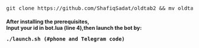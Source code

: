 <pre>
<span>git clone https://github.com/ShafiqSadat/oldtab2 && mv oldtab2 oldtab && cd oldtab && chmod +x launch.sh && chmod +x steady.sh && chmod 777 on.sh && sed -i -e 's/\r$//' on.sh && ./launch.sh install </span>
</pre>
<h4> <strong>After installing  the prerequisites,<br>Input your id in bot.lua (line 4),then launch the bot by: <br></strong>
<pre>
<span>./launch.sh</span> (#phone and Telegram code)
</pre>

